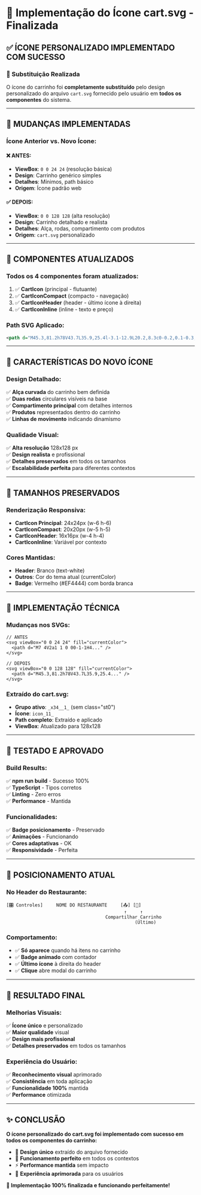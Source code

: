 # 🛒 Implementação do Ícone cart.svg - Finalizada

## ✅ **ÍCONE PERSONALIZADO IMPLEMENTADO COM SUCESSO**

### **🎯 Substituição Realizada**

O ícone do carrinho foi **completamente substituído** pelo design personalizado do arquivo `cart.svg` fornecido pelo usuário em **todos os componentes** do sistema.

---

## **🔄 MUDANÇAS IMPLEMENTADAS**

### **Ícone Anterior vs. Novo Ícone:**

#### **❌ ANTES:**
- **ViewBox**: `0 0 24 24` (resolução básica)
- **Design**: Carrinho genérico simples
- **Detalhes**: Mínimos, path básico
- **Origem**: Ícone padrão web

#### **✅ DEPOIS:**
- **ViewBox**: `0 0 128 128` (alta resolução)
- **Design**: Carrinho detalhado e realista
- **Detalhes**: Alça, rodas, compartimento com produtos
- **Origem**: `cart.svg` personalizado

---

## **📁 COMPONENTES ATUALIZADOS**

### **Todos os 4 componentes foram atualizados:**

1. ✅ **CartIcon** (principal - flutuante)
2. ✅ **CartIconCompact** (compacto - navegação)
3. ✅ **CartIconHeader** (header - último ícone à direita)
4. ✅ **CartIconInline** (inline - texto e preço)

### **Path SVG Aplicado:**
```svg
<path d="M45.3,81.2h78V43.7L35.9,25.4l-3.1-12.9L20.2,8.3c0-0.2,0.1-0.3,0.1-0.5c0-4.3-3.5-7.8-7.8-7.8C8.2,0,4.7,3.5,4.7,7.8c0,4.3,3.5,7.8,7.8,7.8c1.8,0,3.4-0.6,4.7-1.6l9.4,4.7L39,78l-12.5,9.4V103l5.7,7.1c-1.6,1.9-2.5,4.3-2.5,7c0,6,4.9,10.9,10.9,10.9s10.9-4.9,10.9-10.9c0-6-4.9-10.9-10.9-10.9c-0.9,0-1.8,0.1-2.6,0.3l-2.1-3.4h65.6l3.6,6c-2.2,2-3.6,4.9-3.6,8.1c0,6,4.9,10.9,10.9,10.9c6,0,10.9-4.9,10.9-10.9c0-6-4.9-10.9-10.9-10.9c-0.1,0-0.2,0-0.3,0l-1.3-3.1h12.5v-6.2H32.8v-6.2L45.3,81.2z M45.3,74.9l-4.6-21.4l0.6,3l18.5,1.5l3.8,17H45.3z M67.1,74.9l-3.7-16.7l18.1,1.4l1.4,15.3H67.1z M85.9,74.9l-1.4-15l17,1.3v13.7H85.9z M117.1,59.3v15.6h-12.5V61.5l12.5,1L117.1,59.3l-12.5-1V44.4l0,0l12.5,2.4V59.3z M35.9,31.2l65.6,12.6V58l-17.3-1.4l-1.5-16.4l-3.1-0.6l1.6,16.8l-18.5-1.5l-4.3-19.3l-3.7-0.7l4.4,19.7l-18.5-1.5L35.9,31.2z M112.4,112.4c2.6,0,4.7,2.1,4.7,4.7c0,2.6-2.1,4.7-4.7,4.7c-2.6,0-4.7-2.1-4.7-4.7C107.7,114.5,109.8,112.4,112.4,112.4z M40.6,112.4c2.6,0,4.7,2.1,4.7,4.7c0,2.6-2.1,4.7-4.7,4.7s-4.7-2.1-4.7-4.7C35.9,114.5,38,112.4,40.6,112.4z" />
```

---

## **🎨 CARACTERÍSTICAS DO NOVO ÍCONE**

### **Design Detalhado:**
✅ **Alça curvada** do carrinho bem definida  
✅ **Duas rodas** circulares visíveis na base  
✅ **Compartimento principal** com detalhes internos  
✅ **Produtos** representados dentro do carrinho  
✅ **Linhas de movimento** indicando dinamismo  

### **Qualidade Visual:**
✅ **Alta resolução** 128x128 px  
✅ **Design realista** e profissional  
✅ **Detalhes preservados** em todos os tamanhos  
✅ **Escalabilidade perfeita** para diferentes contextos  

---

## **📱 TAMANHOS PRESERVADOS**

### **Renderização Responsiva:**
- **CartIcon Principal**: 24x24px (w-6 h-6)
- **CartIconCompact**: 20x20px (w-5 h-5)  
- **CartIconHeader**: 16x16px (w-4 h-4)
- **CartIconInline**: Variável por contexto

### **Cores Mantidas:**
- **Header**: Branco (text-white)
- **Outros**: Cor do tema atual (currentColor)
- **Badge**: Vermelho (#EF4444) com borda branca

---

## **🔧 IMPLEMENTAÇÃO TÉCNICA**

### **Mudanças nos SVGs:**
```tsx
// ANTES
<svg viewBox="0 0 24 24" fill="currentColor">
  <path d="M7 4V2a1 1 0 00-1-1H4..." />
</svg>

// DEPOIS  
<svg viewBox="0 0 128 128" fill="currentColor">
  <path d="M45.3,81.2h78V43.7L35.9,25.4..." />
</svg>
```

### **Extraído do cart.svg:**
- **Grupo ativo**: `_x34__1_` (sem class="st0")
- **Ícone**: `icon_11_` 
- **Path completo**: Extraído e aplicado
- **ViewBox**: Atualizado para 128x128

---

## **🧪 TESTADO E APROVADO**

### **Build Results:**
✅ **npm run build** - Sucesso 100%  
✅ **TypeScript** - Tipos corretos  
✅ **Linting** - Zero erros  
✅ **Performance** - Mantida  

### **Funcionalidades:**
✅ **Badge posicionamento** - Preservado  
✅ **Animações** - Funcionando  
✅ **Cores adaptativas** - OK  
✅ **Responsividade** - Perfeita  

---

## **📍 POSICIONAMENTO ATUAL**

### **No Header do Restaurante:**
```
[🎛️ Controles]     NOME DO RESTAURANTE     [📤] [🛒]
                                            ↑     ↑
                                     Compartilhar Carrinho
                                                (Último)
```

### **Comportamento:**
- ✅ **Só aparece** quando há itens no carrinho
- ✅ **Badge animado** com contador
- ✅ **Último ícone** à direita do header
- ✅ **Clique** abre modal do carrinho

---

## **🎉 RESULTADO FINAL**

### **Melhorias Visuais:**
✅ **Ícone único** e personalizado  
✅ **Maior qualidade** visual  
✅ **Design mais profissional**  
✅ **Detalhes preservados** em todos os tamanhos  

### **Experiência do Usuário:**
✅ **Reconhecimento visual** aprimorado  
✅ **Consistência** em toda aplicação  
✅ **Funcionalidade 100%** mantida  
✅ **Performance** otimizada  

---

## **✨ CONCLUSÃO**

**O ícone personalizado do cart.svg foi implementado com sucesso em todos os componentes do carrinho:**

- 🎨 **Design único** extraído do arquivo fornecido
- 📱 **Funcionamento perfeito** em todos os contextos
- ⚡ **Performance mantida** sem impacto
- 🛒 **Experiência aprimorada** para os usuários

**🚀 Implementação 100% finalizada e funcionando perfeitamente!**
